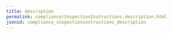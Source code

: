 ```yaml
---
title: description
permalink: compliance/InspectionInstructions.description.html
jsonid: compliance_inspectioninstructions_description
---
```

